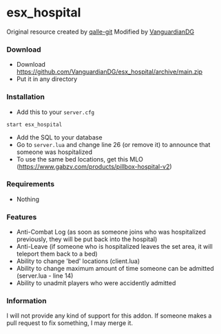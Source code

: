 # esx_hospital
Original resource created by [qalle-git](https://github.com/qalle-git/esx-qalle-jail)
Modified by [VanguardianDG](https://github.com/VanguardianDG)

### Download
- Download https://github.com/VanguardianDG/esx_hospital/archive/main.zip
- Put it in any directory

### Installation
- Add this to your `server.cfg`

```
start esx_hospital
```

- Add the SQL to your database
- Go to `server.lua` and change line 26 (or remove it) to announce that someone was hospitalized
- To use the same bed locations, get this MLO (https://www.gabzv.com/products/pillbox-hospital-v2)

### Requirements
- Nothing

### Features
- Anti-Combat Log (as soon as someone joins who was hospitalized previously, they will be put back into the hospital)
- Anti-Leave (if someone who is hospitalized leaves the set area, it will teleport them back to a bed)
- Ability to change 'bed' locations (client.lua)
- Ability to change maximum amount of time someone can be admitted (server.lua - line 14)
- Ability to unadmit players who were accidently admitted

### Information
I will not provide any kind of support for this addon. If someone makes a pull request to fix something, I may merge it.
